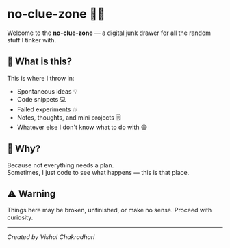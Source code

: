# no-clue-zone 🚧🌀

Welcome to the **no-clue-zone** — a digital junk drawer for all the random stuff I tinker with.

## 🧠 What is this?

This is where I throw in:
- Spontaneous ideas 💡  
- Code snippets 💻  
- Failed experiments 💥  
- Notes, thoughts, and mini projects 🗒️  
- Whatever else I don't know what to do with 😅

## 📎 Why?

Because not everything needs a plan.  
Sometimes, I just code to see what happens — this is that place.

## ⚠️ Warning

Things here may be broken, unfinished, or make no sense. Proceed with curiosity.

---

*Created by Vishal Chakradhari*
